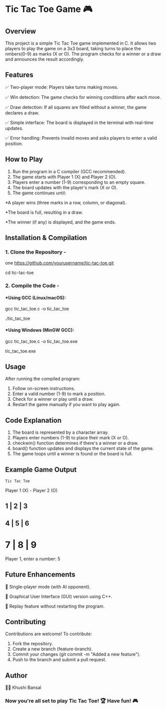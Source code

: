 # Tic Tac Toe Game 🎮
## Overview
This project is a simple Tic Tac Toe game implemented in C. It allows two players to play the game on a 3x3 board, taking turns to place the nmbers(0-9) as marks (X or O). The program checks for a winner or a draw and announces the result accordingly.

## Features
✅ Two-player mode: Players take turns making moves.

✅ Win detection: The game checks for winning conditions after each move.

✅ Draw detection: If all squares are filled without a winner, the game declares a draw.

✅ Simple interface: The board is displayed in the terminal with real-time updates.

✅ Error handling: Prevents invalid moves and asks players to enter a valid position.

## How to Play
1. Run the program in a C compiler (GCC recommended).
2. The game starts with Player 1 (X) and Player 2 (O).
3. Players enter a number (1-9) corresponding to an empty square.
4. The board updates with the player's mark (X or O).
5. The game continues until:
   
*A player wins (three marks in a row, column, or diagonal).

*The board is full, resulting in a draw.

*The winner (if any) is displayed, and the game ends.

## Installation & Compilation

### 1. Clone the Repository -
   
one https://github.com/yourusername/tic-tac-toe.git

cd tic-tac-toe

### 2. Compile the Code -
   
#### *Using GCC (Linux/macOS):

gcc tic_tac_toe.c -o tic_tac_toe

./tic_tac_toe


#### *Using Windows (MinGW GCC):

gcc tic_tac_toe.c -o tic_tac_toe.exe

tic_tac_toe.exe

## Usage

After running the compiled program:

1. Follow on-screen instructions.
2. Enter a valid number (1-9) to mark a position.
3. Check for a winner or play until a draw.
4. Restart the game manually if you want to play again.

## Code Explanation
1. The board is represented by a character array.
2. Players enter numbers (1-9) to place their mark (X or O).
3. checkwin() function determines if there's a winner or a draw.
4. board() function updates and displays the current state of the game.
5. The game loops until a winner is found or the board is full.
   
## Example Game Output

	Tic Tac Toe

Player 1 (X)  -  Player 2 (O)

  1 | 2 | 3
 -----------
  4 | 5 | 6
 -----------
 # 7 | 8 | 9


Player 1, enter a number: 5

## Future Enhancements
🔹 Single-player mode (with AI opponent).

🔹 Graphical User Interface (GUI) version using C++.

🔹 Replay feature without restarting the program.

## Contributing
Contributions are welcome! To contribute:

1. Fork the repository.
2. Create a new branch (feature-branch).
3. Commit your changes (git commit -m "Added a new feature").
4. Push to the branch and submit a pull request.

## Author
👨‍💻 Khushi Bansal

### Now you're all set to play Tic Tac Toe! 🏆 Have fun! 🎮
